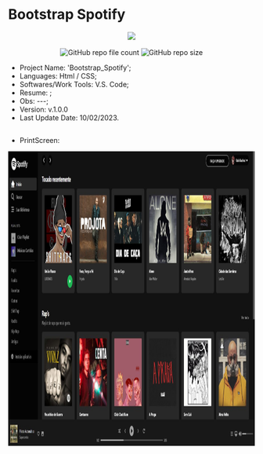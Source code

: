 # Bootstrap Spotify

<p align="center">
<img src="http://img.shields.io/static/v1?label=STATUS&message=Concluded&color=blue&style=flat"/>
</p>

<p align="center">
<img alt="GitHub repo file count" src="https://img.shields.io/github/directory-file-count/Rafa-KozAnd/Bootstrap_Spotify">
<img alt="GitHub repo size" src="https://img.shields.io/github/repo-size/Rafa-KozAnd/Bootstrap_Spotify">
</p>

- Project Name: 'Bootstrap_Spotify';
- Languages: Html / CSS;
- Softwares/Work Tools: V.S. Code;
- Resume: ;
- Obs: ---;
- Version: v.1.0.0
- Last Update Date: 10/02/2023.

##

- PrintScreen: 
<div>
  <img align="center" height="600" widht="600" src="/Print/Screen.jpg" />
</div><br>

